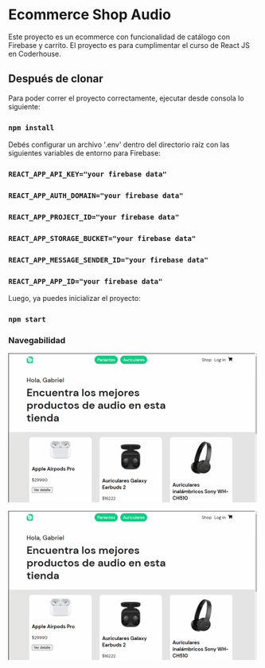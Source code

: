 # Ecommerce Shop Audio

Este proyecto es un ecommerce con funcionalidad de catálogo con Firebase y carrito. El proyecto es para cumplimentar el curso de React JS en Coderhouse.

## Después de clonar

Para poder correr el proyecto correctamente, ejecutar desde consola lo siguiente: 

### `npm install`

Debés configurar un archivo '.env' dentro del directorio raíz con las siguientes variables de entorno para Firebase:

### `REACT_APP_API_KEY="your firebase data"`
### `REACT_APP_AUTH_DOMAIN="your firebase data"`
### `REACT_APP_PROJECT_ID="your firebase data"`
### `REACT_APP_STORAGE_BUCKET="your firebase data"`
### `REACT_APP_MESSAGE_SENDER_ID="your firebase data"`
### `REACT_APP_APP_ID="your firebase data"`

Luego, ya puedes inicializar el proyecto: 

### `npm start`

### Navegabilidad

![navegabilidad-1](./navegabilidad-1.gif)

![navegabilidad-2](./navegabilidad-2.gif)